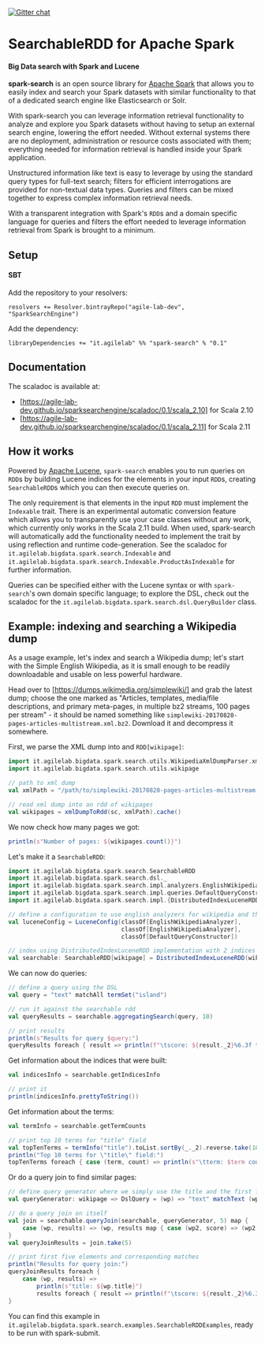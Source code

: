 [![Gitter chat](https://badges.gitter.im/spark-search.png)](https://gitter.im/spark-search/)

# SearchableRDD for Apache Spark
#### Big Data search with Spark and Lucene

**spark-search** is an open source library for [Apache Spark](http://spark.apache.org/) that allows you to easily index and search your Spark datasets with similar functionality to that of a dedicated search engine like Elasticsearch or Solr.

With spark-search you can leverage information retrieval functionality to analyze and explore you Spark datasets without having to setup an external search engine, lowering the effort needed. Without external systems there are no deployment, administration or resource costs associated with them; everything needed for information retrieval is handled inside your Spark application.
 
Unstructured information like text is easy to leverage by using the standard query types for full-text search; filters for efficient interrogations are provided for non-textual data types. Queries and filters can be mixed together to express complex information retrieval needs.

With a transparent integration with Spark's `RDD`s and a domain specific language for queries and filters the effort needed to leverage information retrieval from Spark is brought to a minimum.

## Setup

#### SBT

Add the repository to your resolvers:

```sbtshell
resolvers += Resolver.bintrayRepo("agile-lab-dev", "SparkSearchEngine")
```

Add the dependency:

```sbtshell
libraryDependencies += "it.agilelab" %% "spark-search" % "0.1"
```

## Documentation

The scaladoc is available at:
- [https://agile-lab-dev.github.io/sparksearchengine/scaladoc/0.1/scala_2.10] for Scala 2.10
- [https://agile-lab-dev.github.io/sparksearchengine/scaladoc/0.1/scala_2.11] for Scala 2.11

## How it works

Powered by [Apache Lucene](http://lucene.apache.org/), `spark-search` enables you to run queries on `RDD`s by building Lucene indices for the elements in your input `RDD`s, creating `SearchableRDD`s which you can then execute queries on.

The only requirement is that elements in the input `RDD` must implement the `Indexable` trait. There is an experimental automatic conversion feature which allows you to transparently use your case classes without any work, which currently only works in the Scala 2.11 build. When used, spark-search will automatically add the functionality needed to implement the trait by using reflection and runtime code-generation. See the scaladoc for `it.agilelab.bigdata.spark.search.Indexable` and `it.agilelab.bigdata.spark.search.Indexable.ProductAsIndexable` for further information.

Queries can be specified either with the Lucene syntax or with `spark-search`'s own domain specific language; to explore the DSL, check out the scaladoc for the `it.agilelab.bigdata.spark.search.dsl.QueryBuilder` class.


## Example: indexing and searching a Wikipedia dump

As a usage example, let's index and search a Wikipedia dump; let's start with the Simple English Wikipedia, as it is small enough to be readily downloadable and usable on less powerful hardware.

Head over to [https://dumps.wikimedia.org/simplewiki/] and grab the latest dump; choose the one marked as "Articles, templates, media/file descriptions, and primary meta-pages, in multiple bz2 streams, 100 pages per stream" - it should be named something like `simplewiki-20170820-pages-articles-multistream.xml.bz2`. Download it and decompress it somewhere.

First, we parse the XML dump into and `RDD[wikipage]`:

```scala
import it.agilelab.bigdata.spark.search.utils.WikipediaXmlDumpParser.xmlDumpToRdd
import it.agilelab.bigdata.spark.search.utils.wikipage

// path to xml dump
val xmlPath = "/path/to/simplewiki-20170820-pages-articles-multistream.xml"

// read xml dump into an rdd of wikipages
val wikipages = xmlDumpToRdd(sc, xmlPath).cache()
```

We now check how many pages we got:

```scala
println(s"Number of pages: ${wikipages.count()}")
```

Let's make it a `SearchableRDD`:

```scala
import it.agilelab.bigdata.spark.search.SearchableRDD
import it.agilelab.bigdata.spark.search.dsl._
import it.agilelab.bigdata.spark.search.impl.analyzers.EnglishWikipediaAnalyzer
import it.agilelab.bigdata.spark.search.impl.queries.DefaultQueryConstructor
import it.agilelab.bigdata.spark.search.impl.{DistributedIndexLuceneRDD, LuceneConfig}

// define a configuration to use english analyzers for wikipedia and the default query constructor
val luceneConfig = LuceneConfig(classOf[EnglishWikipediaAnalyzer],
                                classOf[EnglishWikipediaAnalyzer],
                                classOf[DefaultQueryConstructor])

// index using DistributedIndexLuceneRDD implementation with 2 indices
val searchable: SearchableRDD[wikipage] = DistributedIndexLuceneRDD(wikipages, 2, luceneConfig).cache()
```

We can now do queries:

```scala
// define a query using the DSL
val query = "text" matchAll termSet("island")

// run it against the searchable rdd
val queryResults = searchable.aggregatingSearch(query, 10)

// print results
println(s"Results for query $query:")
queryResults foreach { result => println(f"\tscore: ${result._2}%6.3f title: ${result._1.title}") }
```

Get information about the indices that were built:

```scala
val indicesInfo = searchable.getIndicesInfo

// print it
println(indicesInfo.prettyToString())
```

Get information about the terms:

```scala
val termInfo = searchable.getTermCounts

// print top 10 terms for "title" field
val topTenTerms = termInfo("title").toList.sortBy(_._2).reverse.take(10)
println("Top 10 terms for \"title\" field:")
topTenTerms foreach { case (term, count) => println(s"\tterm: $term count: $count") }
```

Or do a query join to find similar pages:

```scala
// define query generator where we simply use the title and the first few characters of the text as a query
val queryGenerator: wikipage => DslQuery = (wp) => "text" matchText (wp.title + wp.text.take(200))

// do a query join on itself
val join = searchable.queryJoin(searchable, queryGenerator, 5) map {
    case (wp, results) => (wp, results map { case (wp2, score) => (wp2.title, score) })
}
val queryJoinResults = join.take(5)

// print first five elements and corresponding matches
println("Results for query join:")
queryJoinResults foreach {
    case (wp, results) =>
        println(s"title: ${wp.title}")
        results foreach { result => println(f"\tscore: ${result._2}%6.3f title: ${result._1}") }
}
```

You can find this example in `it.agilelab.bigdata.spark.search.examples.SearchableRDDExamples`, ready to be run with spark-submit.
